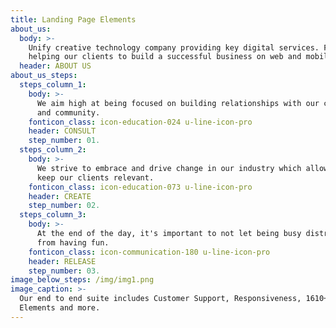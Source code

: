 ```yaml
---
title: Landing Page Elements
about_us:
  body: >-
    Unify creative technology company providing key digital services. Focused on
    helping our clients to build a successful business on web and mobile.
  header: ABOUT US
about_us_steps:
  steps_column_1:
    body: >-
      We aim high at being focused on building relationships with our clients
      and community.
    fonticon_class: icon-education-024 u-line-icon-pro
    header: CONSULT
    step_number: 01.
  steps_column_2:
    body: >-
      We strive to embrace and drive change in our industry which allows us to
      keep our clients relevant.
    fonticon_class: icon-education-073 u-line-icon-pro
    header: CREATE
    step_number: 02.
  steps_column_3:
    body: >-
      At the end of the day, it's important to not let being busy distract us
      from having fun.
    fonticon_class: icon-communication-180 u-line-icon-pro
    header: RELEASE
    step_number: 03.
image_below_steps: /img/img1.png
image_caption: >-
  Our end to end suite includes Customer Support, Responsiveness, 1610+ Ui
  Elements and more.
---
```


